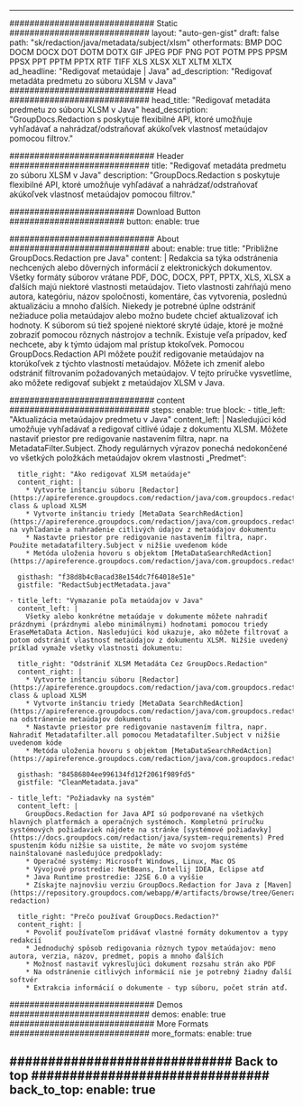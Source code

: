 
---
############################# Static ############################
layout: "auto-gen-gist" 
draft: false
path: "sk/redaction/java/metadata/subject/xlsm"
otherformats: BMP DOC DOCM DOCX DOT DOTM DOTX GIF JPEG PDF PNG POT POTM PPS PPSM PPSX PPT PPTM PPTX RTF TIFF XLS XLSX XLT XLTM XLTX  
ad_headline: "Redigovať metaúdaje | Java"
ad_description: "Redigovať metadáta predmetu zo súboru XLSM v Java"
############################# Head ############################
head_title: "Redigovať metadáta predmetu zo súboru XLSM v Java"
head_description: "GroupDocs.Redaction s poskytuje flexibilné API, ktoré umožňuje vyhľadávať a nahrádzať/odstraňovať akúkoľvek vlastnosť metaúdajov pomocou filtrov."

############################# Header ############################
title: "Redigovať metadáta predmetu zo súboru XLSM v Java"
description: "GroupDocs.Redaction s poskytuje flexibilné API, ktoré umožňuje vyhľadávať a nahrádzať/odstraňovať akúkoľvek vlastnosť metaúdajov pomocou filtrov."

######################### Download Button #######################
button:
    enable: true

############################# About ############################
about:
    enable: true
    title: "Približne GroupDocs.Redaction pre Java"
    content: |
        Redakcia sa týka odstránenia nechcených alebo dôverných informácií z elektronických dokumentov. Všetky formáty súborov vrátane PDF, DOC, DOCX, PPT, PPTX, XLS, XLSX a ďalších majú niektoré vlastnosti metaúdajov. Tieto vlastnosti zahŕňajú meno autora, kategóriu, názov spoločnosti, komentáre, čas vytvorenia, poslednú aktualizáciu a mnoho ďalších. Niekedy je potrebné úplne odstrániť nežiaduce polia metaúdajov alebo možno budete chcieť aktualizovať ich hodnoty. K súborom sú tiež spojené niektoré skryté údaje, ktoré je možné zobraziť pomocou rôznych nástrojov a techník. Existuje veľa prípadov, keď nechcete, aby k týmto údajom mal prístup ktokoľvek. Pomocou GroupDocs.Redaction API môžete použiť redigovanie metaúdajov na ktorúkoľvek z týchto vlastností metaúdajov. Môžete ich zmeniť alebo odstrániť filtrovaním požadovaných metaúdajov. V tejto príručke vysvetlíme, ako môžete redigovať subjekt z metaúdajov XLSM v Java.

############################# content ############################
steps:
    enable: true
    block:
    - title_left: "Aktualizácia metaúdajov predmetu v Java"
      content_left: |
        Nasledujúci kód umožňuje vyhľadávať a redigovať citlivé údaje z dokumentu XLSM. Môžete nastaviť priestor pre redigovanie nastavením filtra, napr. na MetadataFilter.Subject. Zhody regulárnych výrazov ponechá nedokončené vo všetkých položkách metaúdajov okrem vlastnosti „Predmet“: 

      title_right: "Ako redigovať XLSM metaúdaje"
      content_right: |
        * Vytvorte inštanciu súboru [Redactor](https://apireference.groupdocs.com/redaction/java/com.groupdocs.redaction/Redactor) class & upload XLSM
        * Vytvorte inštanciu triedy [MetaData SearchRedAction](https://apireference.groupdocs.com/redaction/java/com.groupdocs.redaction.redactions/MetadataSearchRedaction) na vyhľadanie a nahradenie citlivých údajov z metaúdajov dokumentu
        * Nastavte priestor pre redigovanie nastavením filtra, napr. Použite metadatafiltery.Subject v nižšie uvedenom kóde
        * Metóda uloženia hovoru s objektom [MetaDataSearchRedAction](https://apireference.groupdocs.com/redaction/java/com.groupdocs.redaction.redactions/MetadataSearchRedaction) 

      gisthash: "f38d8b4c0acad38e154dc7f64018e51e"
      gistfile: "RedactSubjectMetadata.java"
      
    - title_left: "Vymazanie poľa metaúdajov v Java"
      content_left: |
        Všetky alebo konkrétne metaúdaje v dokumente môžete nahradiť prázdnymi (prázdnymi alebo minimálnymi) hodnotami pomocou triedy EraseMetaData Action. Nasledujúci kód ukazuje, ako môžete filtrovať a potom odstrániť vlastnosť metaúdajov z dokumentu XLSM. Nižšie uvedený príklad vymaže všetky vlastnosti dokumentu: 
        
      title_right: "Odstrániť XLSM Metadáta Cez GroupDocs.Redaction"
      content_right: |
        * Vytvorte inštanciu súboru [Redactor](https://apireference.groupdocs.com/redaction/java/com.groupdocs.redaction/Redactor) class & upload XLSM
        * Vytvorte inštanciu triedy [MetaData SearchRedAction](https://apireference.groupdocs.com/redaction/java/com.groupdocs.redaction.redactions/MetadataSearchRedaction) na odstránenie metaúdajov dokumentu
        * Nastavte priestor pre redigovanie nastavením filtra, napr. Nahradiť Metadatafilter.all pomocou Metadatafilter.Subject v nižšie uvedenom kóde
        * Metóda uloženia hovoru s objektom [MetaDataSearchRedAction](https://apireference.groupdocs.com/redaction/java/com.groupdocs.redaction.redactions/MetadataSearchRedaction) 
        
      gisthash: "84586804ee996134fd12f2061f989fd5"
      gistfile: "CleanMetadata.java"

    - title_left: "Požiadavky na systém"
      content_left: |
        GroupDocs.Redaction for Java API sú podporované na všetkých hlavných platformách a operačných systémoch. Kompletnú príručku systémových požiadaviek nájdete na stránke [systémové požiadavky](https://docs.groupdocs.com/redaction/java/system-requirements) Pred spustením kódu nižšie sa uistite, že máte vo svojom systéme nainštalované nasledujúce predpoklady:
        * Operačné systémy: Microsoft Windows, Linux, Mac OS
        * Vývojové prostredie: NetBeans, Intellij IDEA, Eclipse atď
        * Java Runtime prostredie: J2SE 6.0 a vyššie
        * Získajte najnovšiu verziu GroupDocs.Redaction for Java z [Maven](https://repository.groupdocs.com/webapp/#/artifacts/browse/tree/General/repo/com/groupdocs/groupdocs-redaction)
        
      title_right: "Prečo používať GroupDocs.Redaction?"
      content_right: |
        * Povoliť používateľom pridávať vlastné formáty dokumentov a typy redakcií
        * Jednoduchý spôsob redigovania rôznych typov metaúdajov: meno autora, verzia, názov, predmet, popis a mnoho ďalších
        * Možnosť nastaviť vykresľujúci dokument rozsahu strán ako PDF
        * Na odstránenie citlivých informácií nie je potrebný žiadny ďalší softvér
        * Extrakcia informácií o dokumente - typ súboru, počet strán atď.
        

############################# Demos ############################
demos:
    enable: true
############################# More Formats ############################
more_formats:
    enable: true

############################# Back to top ###############################
back_to_top:
    enable: true
---